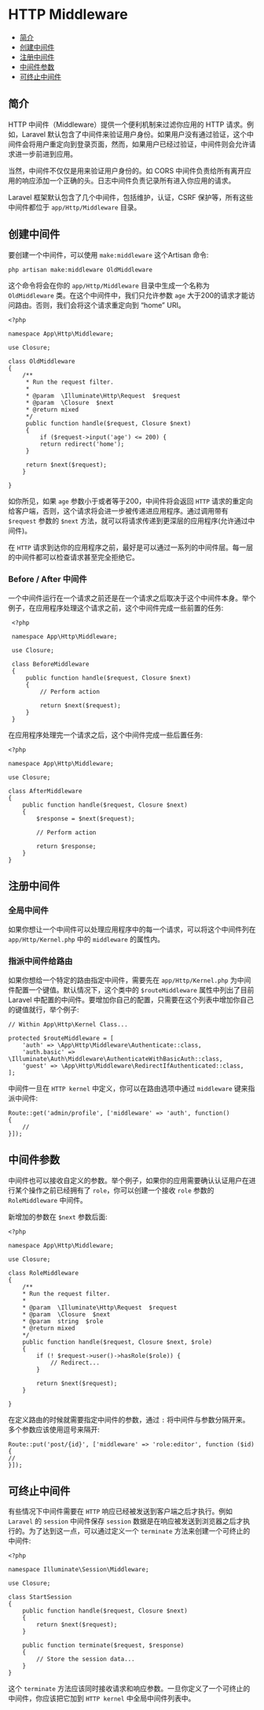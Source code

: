 # HTTP Middleware

- [简介](#introduction)
- [创建中间件](#defining-middleware)
- [注册中间件](#registering-middleware)
- [中间件参数](#middleware-parameters)
- [可终止中间件](#terminable-middleware)

<a name="introduction"></a>
## 简介

HTTP 中间件（Middleware）提供一个便利机制来过滤你应用的 HTTP 请求。例如，Laravel 默认包含了中间件来验证用户身份。如果用户没有通过验证，这个中间件会将用户重定向到登录页面，然而，如果用户已经过验证，中间件则会允许请求进一步前进到应用。

当然，中间件不仅仅是用来验证用户身份的。如 CORS 中间件负责给所有离开应用的响应添加一个正确的头。日志中间件负责记录所有进入你应用的请求。

Laravel 框架默认包含了几个中间件，包括维护，认证，CSRF 保护等，所有这些中间件都位于 `app/Http/Middleware` 目录。

<a name="defining-middleware"></a>
## 创建中间件

要创建一个中间件，可以使用 `make:middleware` 这个Artisan 命令:
 
    php artisan make:middleware OldMiddleware
    
这个命令将会在你的 `app/Http/Middleware` 目录中生成一个名称为 `OldMiddleware` 类。在这个中间件中，我们只允许参数 `age` 大于200的请求才能访问路由。否则，我们会将这个请求重定向到 “home” URI。
    
    <?php

	namespace App\Http\Middleware;

	use Closure;

	class OldMiddleware
	{
    	/**
    	 * Run the request filter.
    	 *
     	 * @param  \Illuminate\Http\Request  $request
     	 * @param  \Closure  $next
     	 * @return mixed
     	 */
    	 public function handle($request, Closure $next)
    	 {
        	 if ($request->input('age') <= 200) {
             return redirect('home');
         }

         return $next($request);
    	}

 	}
 	
如你所见，如果 `age` 参数小于或者等于200，中间件将会返回 `HTTP` 请求的重定向给客户端，否则，这个请求将会进一步被传递进应用程序。通过调用带有 `$request` 参数的 `$next` 方法，就可以将请求传递到更深层的应用程序(允许通过中间件)。

在 `HTTP` 请求到达你的应用程序之前，最好是可以通过一系列的中间件层。每一层的中间件都可以检查请求甚至完全拒绝它。

### Before / After 中间件

一个中间件运行在一个请求之前还是在一个请求之后取决于这个中间件本身。举个例子，在应用程序处理这个请求之前，这个中间件完成一些前置的任务:

     <?php

	 namespace App\Http\Middleware;

	 use Closure;

	 class BeforeMiddleware
	 {
    	 public function handle($request, Closure $next)
    	 {
        	 // Perform action

        	 return $next($request);
    	 }
	 }
	 
在应用程序处理完一个请求之后，这个中间件完成一些后置任务:

    <?php

	namespace App\Http\Middleware;

	use Closure;

	class AfterMiddleware
	{
    	public function handle($request, Closure $next)
    	{
        	$response = $next($request);

	        // Perform action

    	    return $response;
    	}
	}

<a name="registering-middleware"></a>
## 注册中间件

### 全局中间件

如果你想让一个中间件可以处理应用程序中的每一个请求，可以将这个中间件列在 `app/Http/Kernel.php` 中的 `middleware` 的属性内。

### 指派中间件给路由

如果你想给一个特定的路由指定中间件，需要先在 `app/Http/Kernel.php` 为中间件配置一个键值。默认情况下，这个类中的 `$routeMiddleware` 属性中列出了目前 Laravel 中配置的中间件。要增加你自己的配置，只需要在这个列表中增加你自己的键值就行，举个例子:

	// Within App\Http\Kernel Class...

	protected $routeMiddleware = [
    	'auth' => \App\Http\Middleware\Authenticate::class,
    	'auth.basic' => \Illuminate\Auth\Middleware\AuthenticateWithBasicAuth::class,
    	'guest' => \App\Http\Middleware\RedirectIfAuthenticated::class,
	];
	
中间件一旦在 `HTTP kernel` 中定义，你可以在路由选项中通过 `middleware` 键来指派中间件:

	Route::get('admin/profile', ['middleware' => 'auth', function()
	{
    	//
	}]);

<a name="middleware-parameters"></a>
## 中间件参数

中间件也可以接收自定义的参数。举个例子，如果你的应用需要确认认证用户在进行某个操作之前已经拥有了 `role`，你可以创建一个接收 `role` 参数的 `RoleMiddleware` 中间件。

新增加的参数在 `$next` 参数后面:

	<?php

	namespace App\Http\Middleware;

	use Closure;

	class RoleMiddleware
	{
    	/**
     	* Run the request filter.
     	*
     	* @param  \Illuminate\Http\Request  $request
     	* @param  \Closure  $next
     	* @param  string  $role
     	* @return mixed
     	*/
    	public function handle($request, Closure $next, $role)
    	{
        	if (! $request->user()->hasRole($role)) {
            	// Redirect...
        	}

	        return $next($request);
    	}

	}
	
在定义路由的时候就需要指定中间件的参数，通过 `:` 将中间件与参数分隔开来。多个参数应该使用逗号来隔开:

	Route::put('post/{id}', ['middleware' => 'role:editor', function ($id) {
    //
	}]);

<a name="terminable-middleware"></a>
## 可终止中间件
有些情况下中间件需要在 `HTTP` 响应已经被发送到客户端之后才执行。例如 `Laravel` 的 `session` 中间件保存 `session` 数据是在响应被发送到浏览器之后才执行的。为了达到这一点，可以通过定义一个 `terminate` 方法来创建一个可终止的中间件:

	<?php

	namespace Illuminate\Session\Middleware;

	use Closure;

	class StartSession
	{
    	public function handle($request, Closure $next)
	    {	
    	    return $next($request);
	    }

    	public function terminate($request, $response)
	    {
    	    // Store the session data...
	    }
	}

这个 `terminate` 方法应该同时接收请求和响应参数。一旦你定义了一个可终止的中间件，你应该把它加到 `HTTP kernel` 中全局中间件列表中。